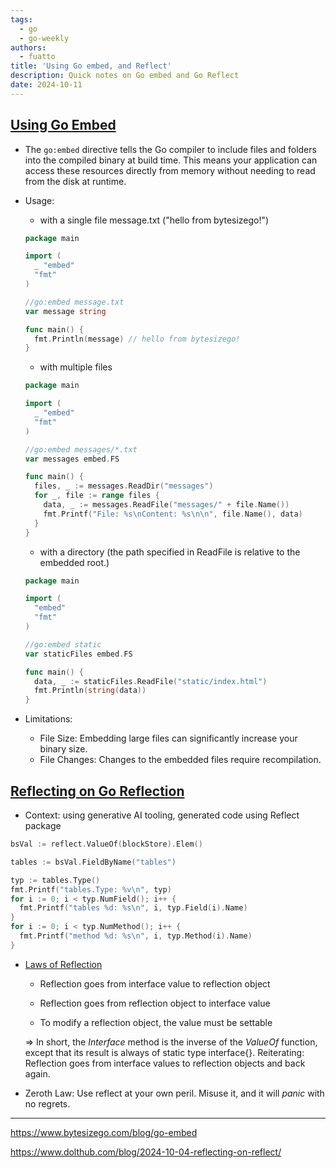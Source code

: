 ```yaml
---
tags:
  - go
  - go-weekly
authors:
  - fuatto
title: 'Using Go embed, and Reflect'
description: Quick notes on Go embed and Go Reflect
date: 2024-10-11
---
```


## [Using Go Embed](https://www.bytesizego.com/blog/go-embed)

- The ```go:embed``` directive tells the Go compiler to include files and folders into the compiled binary at build time. This means your application can access these resources directly from memory without needing to read from the disk at runtime.

- Usage: 

  - with a single file message.txt ("hello from bytesizego!")

  ```go
  package main

  import (
    _ "embed"
    "fmt"
  )

  //go:embed message.txt
  var message string

  func main() {
    fmt.Println(message) // hello from bytesizego!
  }

  ```

  - with multiple files

  ```go
  package main

  import (
    _ "embed"
    "fmt"
  )

  //go:embed messages/*.txt
  var messages embed.FS

  func main() {
    files, _ := messages.ReadDir("messages")
    for _, file := range files {
      data, _ := messages.ReadFile("messages/" + file.Name())
      fmt.Printf("File: %s\nContent: %s\n\n", file.Name(), data)
    }
  }
  ```

  - with a directory (the path specified in ReadFile is relative to the embedded root.)

  ```go
  package main

  import (
    "embed"
    "fmt"
  )

  //go:embed static
  var staticFiles embed.FS

  func main() {
    data, _ := staticFiles.ReadFile("static/index.html")
    fmt.Println(string(data))
  }
  ```


- Limitations:

  - File Size: Embedding large files can significantly increase your binary size.
  - File Changes: Changes to the embedded files require recompilation.

## [Reflecting on Go Reflection](https://www.dolthub.com/blog/2024-10-04-reflecting-on-reflect/)

  - Context: using generative AI tooling, generated code using Reflect package

  ```go
  bsVal := reflect.ValueOf(blockStore).Elem()

  tables := bsVal.FieldByName("tables")

  typ := tables.Type()
  fmt.Printf("tables.Type: %v\n", typ)
  for i := 0; i < typ.NumField(); i++ {
    fmt.Printf("tables %d: %s\n", i, typ.Field(i).Name)
  }
  for i := 0; i < typ.NumMethod(); i++ {
    fmt.Printf("method %d: %s\n", i, typ.Method(i).Name)
  }
  ```

  - [Laws of Reflection](https://go.dev/blog/laws-of-reflection)

    - Reflection goes from interface value to reflection object

    - Reflection goes from reflection object to interface value

    - To modify a reflection object, the value must be settable

    => In short, the *Interface* method is the inverse of the *ValueOf* function, except that its result is always of static type interface{}.
    Reiterating: Reflection goes from interface values to reflection objects and back again.

  - Zeroth Law: Use reflect at your own peril. Misuse it, and it will *panic* with no regrets.

---

https://www.bytesizego.com/blog/go-embed

https://www.dolthub.com/blog/2024-10-04-reflecting-on-reflect/
